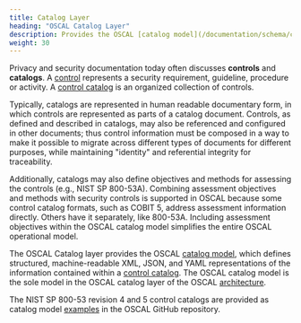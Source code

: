 ```yaml
---
title: Catalog Layer
heading: "OSCAL Catalog Layer"
description: Provides the OSCAL [catalog model](/documentation/schema/catalog-layer/catalog/), which represents a [control catalog](/learnmore/architecture/concepts/catalog/).
weight: 30
---
```


Privacy and security documentation today often discusses **controls** and **catalogs**. A [control](/learnmore/concepts/control/) represents a security requirement, guideline, procedure or activity. A [control catalog](/learnmore/concepts/catalog/) is an organized collection of controls.

Typically, catalogs are represented in human readable documentary form, in which controls are represented as parts of a catalog document. Controls, as defined and described in catalogs, may also be referenced and configured in other documents; thus control information must be composed in a way to make it possible to migrate across different types of documents for different purposes, while maintaining "identity" and referential integrity for traceability.

Additionally, catalogs may also define objectives and methods for assessing the controls (e.g., NIST SP 800-53A). Combining assessment objectives and methods with security controls is supported in OSCAL because some control catalog formats, such as COBIT 5, address assessment information directly. Others have it separately, like 800-53A. Including assessment objectives within the OSCAL catalog model simplifies the entire OSCAL operational model.

The OSCAL Catalog layer provides the OSCAL [catalog model](catalog/), which defines structured, machine-readable XML, JSON, and YAML representations of the information contained within a [control catalog](/learnmore/architecture/catalog/). The OSCAL catalog model is the sole model in the OSCAL catalog layer of the OSCAL [architecture](/learnmore/architecture/).

The NIST SP 800-53 revision 4 and 5 control catalogs are provided as catalog model [examples](https://github.com/usnistgov/OSCAL/blob/master/content/nist.gov/SP800-53/) in the OSCAL GitHub repository.
